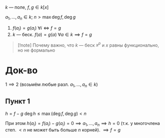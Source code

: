 $k$ — поле, $f, g\in k[x]$

$a_{1},\dots, a_{n}\in k;\ n>\max \deg f, \deg g$

1. $f(a_{i})=g(a_{i})\ \forall i \Leftrightarrow f=g$
2. $k$ — беск. $f(a)=g(a)\ \forall a \in k\implies f=g$

> [!note] Почему важно, что $k$ — беск
> $x^{p}$ и $x$ равны функционально, но не формально

# Док-во

$1\implies 2$ (возьмём любые разл. $a_{1}, \dots, a_{n} \in k$)

## Пункт 1

$h=f-g$
$\deg h \leq \max(\deg f, \deg g)<n$

При этом $h(a_{i})=f(a_{i})-g(a_{i})=0\implies a_{1},\dots, a_{n}\implies h=0$ (т.к. у многочлена степ. $<n$ не может быть больше $n$ корней). $\implies f=g$
